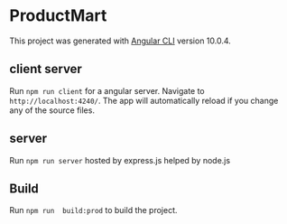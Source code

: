 # ProductMart

This project was generated with [Angular CLI](https://github.com/angular/angular-cli) version 10.0.4.

## client server

Run `npm run client` for a angular server. Navigate to `http://localhost:4240/`. The app will automatically reload if you change any of the source files.

## server

Run `npm run server` hosted by express.js helped by node.js


## Build

Run `npm run  build:prod` to build the project.
